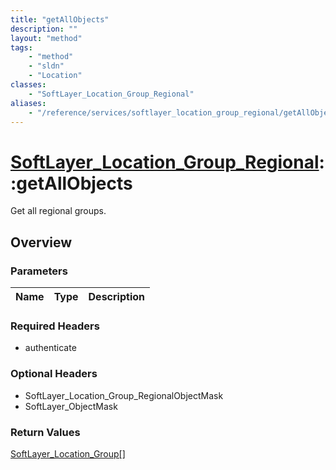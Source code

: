```yaml
---
title: "getAllObjects"
description: ""
layout: "method"
tags:
    - "method"
    - "sldn"
    - "Location"
classes:
    - "SoftLayer_Location_Group_Regional"
aliases:
    - "/reference/services/softlayer_location_group_regional/getAllObjects"
---
```

# [SoftLayer_Location_Group_Regional](/reference/services/SoftLayer_Location_Group_Regional)::getAllObjects

Get all regional groups.


## Overview 


### Parameters 
|Name | Type | Description |
| --- | --- | --- |


### Required Headers
* authenticate

### Optional Headers
* SoftLayer_Location_Group_RegionalObjectMask
* SoftLayer_ObjectMask

### Return Values
<a href='/reference/datatypes/SoftLayer_Location_Group'>SoftLayer_Location_Group[] </a>

